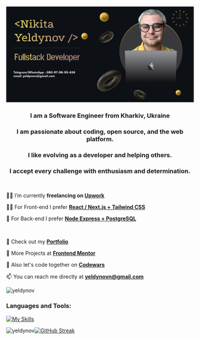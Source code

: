 ![Header](./gh_header_real.png)

<h3 align="center">I am a Software Engineer from Kharkiv, Ukraine</h3> 
<h3 align="center"> I am passionate about coding, open source, and the web platform. </h3>
<h3 align="center">I like evolving as a developer and helping others.</h3>
<h3 align="center">I accept every challenge with enthusiasm and determination.</h3>
<br/>

<p> 🧙‍♂️ I’m currently <strong>freelancing on <a href="https://www.upwork.com/freelancers/~01666af90b1c137ab9" target="_blank" rel="noopener noreferrer">Upwork</a></strong></p>
<p> 👨‍💻 For Front-end I prefer <strong><a href="https://github.com/yeldynov" target="_blank" rel="noopener noreferrer">React / Next.js + Tailwind CSS</a></strong></p>
<p> 🥷 For Back-end I prefer <strong><a href="https://github.com/yeldynov" target="_blank" rel="noopener noreferrer">Node Express + PostgreSQL</a></strong></p>
<br/>
<p> 💼 Check out my <strong><a href="https://yeldynov.tech/" target="_blank" rel="noopener noreferrer">Portfolio</a></strong></p>
<p> 👨‍ More Projects at <strong><a href="https://www.frontendmentor.io/profile/yeldynov/" target="_blank" rel="noopener noreferrer">Frontend Mentor</a></strong></p>
<p> 👯 Also let's code together on <strong><a href="https://www.codewars.com/users/yeldynov%20/" target="_blank" rel="noopener noreferrer">Codewars</a></strong></p>
<p> 📫 You can reach me directly at <strong> <a href="mailto:yeldynovn@gmail.com" target="_blank" rel="noopener noreferrer">yeldynovn@gmail.com</a></strong></p>


<p align="left"> <img src="https://komarev.com/ghpvc/?username=yeldynov&label=Profile%20views&color=0e75b6&style=flat" alt="yeldynov" /> </p>

<h3 align="left">Languages and Tools:</h3>

[![My Skills](https://skillicons.dev/icons?i=figma,xd,css,html,js,ts,sass,less,tailwind,bootstrap,materialui,alpinejs,react,redux,nextjs,gatsby,threejs,unity,postman,regex,bots,nodejs,express,php,mongodb,mysql,postgres,sqlite,prisma,docker,linux,git,md,vercel,netlify,appwrite,azure,vite,yarn,npm,ps)](https://github.com/yeldynov)


 <p><img align="left" src="https://github-readme-stats.vercel.app/api/top-langs?username=yeldynov&&show_icons=true&theme=one_dark_pro&locale=en&layout=compact" alt="yeldynov" /></p> 
 <a href="https://git.io/streak-stats"><img src="https://streak-stats.demolab.com?user=yeldynov&theme=one_dark_pro&card_height=160" alt="GitHub Streak" /></a>
<!-- <p><img align="center" src="https://github-readme-streak-stats.herokuapp.com/?user=yeldynov&" alt="yeldynov" /></p> -->

<!--[![Ashutosh's github activity graph](https://github-readme-activity-graph.vercel.app/graph?username=yeldynov&theme=react-dark&height=300)](https://github.com/ashutosh00710/github-readme-activity-graph) -->


